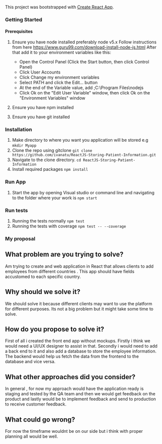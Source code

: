 


This project was bootstrapped with [Create React App](https://github.com/facebookincubator/create-react-app).

### Getting Started
  #### Prerequisites
  1. Ensure you have node installed preferably node v5.x 
     Follow instructions from here https://www.guru99.com/download-install-node-js.html 
     After that add it to your environment variables like this:
     - Open the Control Panel (Click the Start button, then click Control Panel)
     - Click User Accounts
     - Click Change my environment variables
     - Select PATH and click the Edit... button
     - At the end of the Variable value, add ;C:\Program Files\nodejs
     - Click Ok on the "Edit User Variable" window, then click Ok on the "Environment Variables" window
     
  2. Ensure you have npm installed
  3. Ensure you have git installed

### Installation
  1. Make directory to where you want you application will be stored e.g
   `mkdir Myapp`
  2. Clone the repo using gitclone
   `git clone https://github.com/ivanatu/ReactJS-Storing-Patient-Information.git`
  3. Navigate to the clone directory.
   `cd ReactJS-Storing-Patient-Information`
  4. Install required packages
   `npm install`

### Run App
  1. Start the app by opening Visual studio or command line and navigating to the folder where your work is
   `npm start`

### Run tests
  1. Running the tests normally
   `npm test`
  2. Running the tests with coverage
   `npm test -- --coverage`


  ### My proposal

## What problem are you trying to solve?
Am trying to create and web application in React that allows clients to add employees from different countries . This app
should have fields accustomed to each specific country.
## Why should we solve it?
We should solve it because different clients may want to use the platform for different purposes.
Its not a big problem but it might take some time to solve.
## How do you propose to solve it?
First of all i created the front end app without mockups. Firstly i think we would need a UI/UX designer to assist in that.
Secondly i would need to add a back end to it and also add a database to store the employee information.
The backend would help us fetch the data from the frontend to the database and vice versa.
## What other approaches did you consider?
In general , for now my approach would have the application ready is staging and tested by the QA team and then we would get 
feedback on the product and lastly would be to implement feedback and send to production to receive customer feedback.
## What could go wrong?
For now the timeframe wouldnt be on our side but i think with proper planning all would be well.
